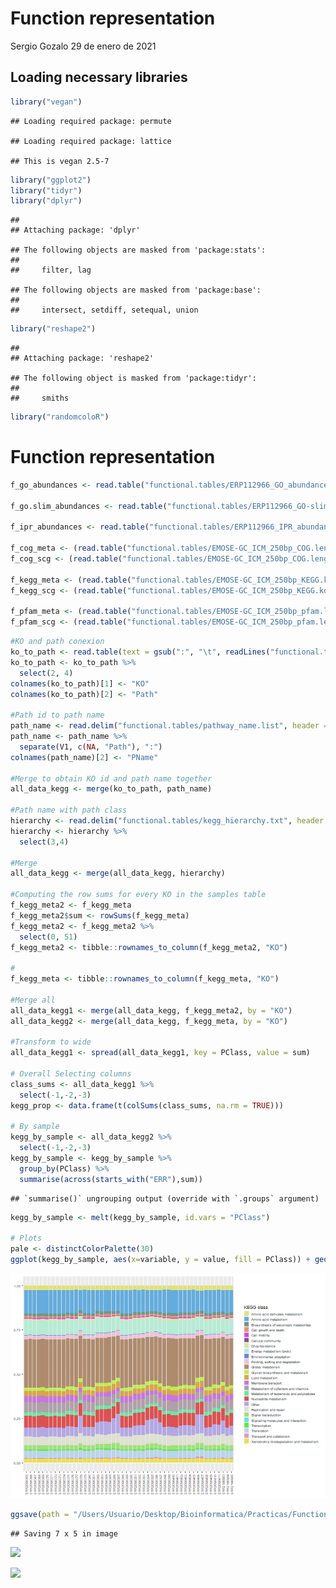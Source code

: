 Function representation
================
Sergio Gozalo
29 de enero de 2021

## Loading necessary libraries

``` r
library("vegan")
```

    ## Loading required package: permute

    ## Loading required package: lattice

    ## This is vegan 2.5-7

``` r
library("ggplot2")
library("tidyr")
library("dplyr")
```

    ## 
    ## Attaching package: 'dplyr'

    ## The following objects are masked from 'package:stats':
    ## 
    ##     filter, lag

    ## The following objects are masked from 'package:base':
    ## 
    ##     intersect, setdiff, setequal, union

``` r
library("reshape2")
```

    ## 
    ## Attaching package: 'reshape2'

    ## The following object is masked from 'package:tidyr':
    ## 
    ##     smiths

``` r
library("randomcoloR")
```

# Function representation

``` r
f_go_abundances <- read.table("functional.tables/ERP112966_GO_abundances_v4.1.tsv", header = TRUE, row.names = 1, sep ="\t")

f_go.slim_abundances <- read.table("functional.tables/ERP112966_GO-slim_abundances_v4.1.tsv", header = TRUE, row.names = 1, sep ="\t")

f_ipr_abundances <- read.table("functional.tables/ERP112966_IPR_abundances_v4.1.tsv", header = TRUE, row.names = 1, sep ="\t")

f_cog_meta <- (read.table("functional.tables/EMOSE-GC_ICM_250bp_COG.lengthNorm.metaGsizeNorm.counts.tbl", header = TRUE, sep = "\t", row.names = 1))
f_cog_scg <- (read.table("functional.tables/EMOSE-GC_ICM_250bp_COG.lengthNorm.SCGnorm.counts.tbl", header = TRUE, sep = "\t", row.names = 1))

f_kegg_meta <- (read.table("functional.tables/EMOSE-GC_ICM_250bp_KEGG.ko.lengthNorm.metaGsizeNorm.counts.tbl", header = TRUE, sep = "\t", row.names = 1))
f_kegg_scg <- (read.table("functional.tables/EMOSE-GC_ICM_250bp_KEGG.ko.lengthNorm.SCGnorm.counts.tbl", header = TRUE, sep = "\t", row.names = 1))

f_pfam_meta <- (read.table("functional.tables/EMOSE-GC_ICM_250bp_pfam.lengthNorm.metaGsizeNorm.counts.tbl", header = TRUE, sep = "\t", row.names = 1))
f_pfam_scg <- (read.table("functional.tables/EMOSE-GC_ICM_250bp_pfam.lengthNorm.SCGnorm.counts.tbl", header = TRUE, sep = "\t", row.names = 1))
```

``` r
#KO and path conexion
ko_to_path <- read.table(text = gsub(":", "\t", readLines("functional.tables/ko_pathway.list")))
ko_to_path <- ko_to_path %>%
  select(2, 4)
colnames(ko_to_path)[1] <- "KO"
colnames(ko_to_path)[2] <- "Path"

#Path id to path name
path_name <- read.delim("functional.tables/pathway_name.list", header = FALSE)
path_name <- path_name %>%
  separate(V1, c(NA, "Path"), ":")
colnames(path_name)[2] <- "PName"

#Merge to obtain KO id and path name together
all_data_kegg <- merge(ko_to_path, path_name)

#Path name with path class
hierarchy <- read.delim("functional.tables/kegg_hierarchy.txt", header = TRUE)
hierarchy <- hierarchy %>%
  select(3,4)

#Merge
all_data_kegg <- merge(all_data_kegg, hierarchy)

#Computing the row sums for every KO in the samples table
f_kegg_meta2 <- f_kegg_meta
f_kegg_meta2$sum <- rowSums(f_kegg_meta)
f_kegg_meta2 <- f_kegg_meta2 %>%
  select(0, 51)
f_kegg_meta2 <- tibble::rownames_to_column(f_kegg_meta2, "KO")

#
f_kegg_meta <- tibble::rownames_to_column(f_kegg_meta, "KO")

#Merge all
all_data_kegg1 <- merge(all_data_kegg, f_kegg_meta2, by = "KO")
all_data_kegg2 <- merge(all_data_kegg, f_kegg_meta, by = "KO")

#Transform to wide
all_data_kegg1 <- spread(all_data_kegg1, key = PClass, value = sum)

# Overall Selecting columns
class_sums <- all_data_kegg1 %>%
  select(-1,-2,-3)
kegg_prop <- data.frame(t(colSums(class_sums, na.rm = TRUE)))

# By sample
kegg_by_sample <- all_data_kegg2 %>%
  select(-1,-2,-3)
kegg_by_sample <- kegg_by_sample %>%
  group_by(PClass) %>%
  summarise(across(starts_with("ERR"),sum))
```

    ## `summarise()` ungrouping output (override with `.groups` argument)

``` r
kegg_by_sample <- melt(kegg_by_sample, id.vars = "PClass")

# Plots
pale <- distinctColorPalette(30)
ggplot(kegg_by_sample, aes(x=variable, y = value, fill = PClass)) + geom_bar(position = "fill", stat = "identity") + theme(text = element_text(size = 7), axis.text.x = element_text(size = 5, angle = 90, vjust = 0.5, hjust=1), legend.key.size = unit(0.3, "cm")) + labs(x = NULL, y = NULL, fill = "KEGG class") + guides(fill=guide_legend(ncol=1)) + scale_fill_manual(values = pale)
```

![](Function_representation_files/figure-markdown_github/unnamed-chunk-4-1.png)

``` r
ggsave(path = "/Users/Usuario/Desktop/Bioinformatica/Practicas/Functional_tables/functional.tables/", filename = "KEGG_figure.png", device = "tiff", dpi = 300)
```

    ## Saving 7 x 5 in image

<img src="Figures/KEGG_figure.png" />

![](Figures/KEGG_figure.png)
